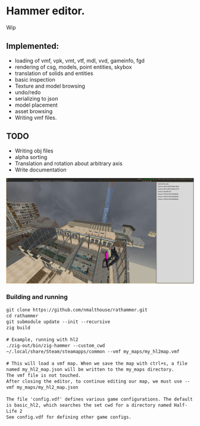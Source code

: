 # Hammer editor.
Wip

## Implemented: 
* loading of vmf, vpk, vmt, vtf, mdl, vvd, gameinfo, fgd 
* rendering of csg, models, point entities, skybox
* translation of solids and entities
* basic inspection
* Texture and model browsing
* undo/redo
* serializing to json
* model placement
* asset browsing
* Writing vmf files.

## TODO
* Writing obj files
* alpha sorting
* Translation and rotation about arbitrary axis
* Write documentation

![d1_trainstation_01](doc/photo1.jpg)

### Building and running
```
git clone https://github.com/nmalthouse/rathammer.git
cd rathammer
git submodule update --init --recursive
zig build

# Example, running with hl2
./zig-out/bin/zig-hammer --custom_cwd ~/.local/share/Steam/steamapps/common --vmf my_maps/my_hl2map.vmf

# This will load a vmf map. When we save the map with ctrl+s, a file named my_hl2_map.json will be written to the my_maps directory.
The vmf file is not touched.
After closing the editor, to continue editing our map, we must use --vmf my_maps/my_hl2_map.json

The file 'config.vdf' defines various game configurations. The default is basic_hl2, which searches the set cwd for a directory named Half-Life 2
See config.vdf for defining other game configs.
```
